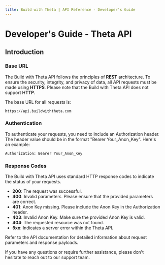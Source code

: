 ```yaml
---
title: Build with Theta | API Reference - Developer's Guide
---
```


# Developer's Guide - Theta API

## Introduction

### Base URL

The Build with Theta API follows the principles of **REST** architecture. To ensure the security, integrity, and privacy of data, all API requests must be made using **HTTPS**. Please note that the Build with Theta API does not support **HTTP**.

The base URL for all requests is:

`https://api.buildwiththeta.com`

### Authentication

To authenticate your requests, you need to include an Authorization header. The header value should be in the format "Bearer Your_Anon_Key". Here's an example:

`Authorization: Bearer Your_Anon_Key`

### Response Codes

The Build with Theta API uses standard HTTP response codes to indicate the status of your requests.

- **200**: The request was successful.
- **400**: Invalid parameters. Please ensure that the provided parameters are correct.
- **401**: Anon Key missing. Please include the Anon Key in the Authorization header.
- **403**: Invalid Anon Key. Make sure the provided Anon Key is valid.
- **404**: The requested resource was not found.
- **5xx**: Indicates a server error within the Theta API.

Refer to the API documentation for detailed information about request parameters and response payloads.

If you have any questions or require further assistance, please don't hesitate to reach out to our support team.

